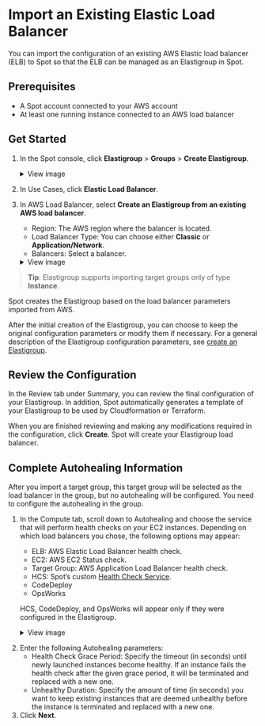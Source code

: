 # Import an Existing Elastic Load Balancer

You can import the configuration of an existing AWS Elastic load balancer (ELB) to Spot so that the ELB can be managed as an Elastigroup in Spot.

## Prerequisites

- A Spot account connected to your AWS account
- At least one running instance connected to an AWS load balancer

## Get Started

1. In the Spot console, click **Elastigroup** > **Groups** > **Create Elastigroup**.
   <details>
   <summary markdown="span">View image</summary>

   <img src="/elastigroup/_media/tutorials-create-eg-from-scratch-01.png" />

   </details>
   
3. In Use Cases, click **Elastic Load Balancer**.

4. In AWS Load Balancer, select **Create an Elastigroup from an existing AWS load balancer**.
   - Region: The AWS region where the balancer is located.
   - Load Balancer Type: You can choose either **Classic** or **Application/Network**.
   - Balancers: Select a balancer.

   <details>
   <summary markdown="span">View image</summary>

   <img src="/elastigroup/_media/aws-load-balancers-elb-alb-3.png" width="436" />

</details>

   > **Tip**: Elastigroup supports importing target groups only of type <b>Instance</b>.

Spot creates the Elastigroup based on the load balancer parameters imported from AWS.

After the initial creation of the Elastigroup, you can choose to keep the original configuration parameters or modify them if necessary. For a general description of the Elastigroup configuration parameters, see [create an Elastigroup](elastigroup/getting-started/create-an-elastigroup-for-aws).

## Review the Configuration

In the Review tab under Summary, you can review the final configuration of your Elastigroup. In addition, Spot automatically generates a template of your Elastigroup to be used by Cloudformation or Terraform.

When you are finished reviewing and making any modifications required in the configuration, click **Create**. Spot will create your Elastigroup load balancer.

## Complete Autohealing Information

After you import a target group, this target group will be selected as the load balancer in the group, but no autohealing will be configured. You need to configure the autohealing in the group.

1. In the Compute tab, scroll down to Autohealing and choose the service that will perform health checks on your EC2 instances. Depending on which load balancers you chose, the following options may appear:

   - ELB: AWS Elastic Load Balancer health check.
   - EC2: AWS EC2 Status check.
   - Target Group: AWS Application Load Balancer health check.
   - HCS: Spot’s custom [Health Check Service](elastigroup/tools-integrations/custom-health-check-service).
   - CodeDeploy
   - OpsWorks

   HCS, CodeDeploy, and OpsWorks will appear only if they were configured in the Elastigroup.
   <details>
   <summary markdown="span">View image</summary>
    
    <img src="/elastigroup/_media/aws-load-balancers-elb-alb-5.png" />

</details>

2. Enter the following Autohealing parameters:
   - Health Check Grace Period: Specify the timeout (in seconds) until newly launched instances become healthy. If an instance fails the health check after the given grace period, it will be terminated and replaced with a new one.
   - Unhealthy Duration: Specify the amount of time (in seconds) you want to keep existing instances that are deemed unhealthy before the instance is terminated and replaced with a new one.
3. Click **Next**.
